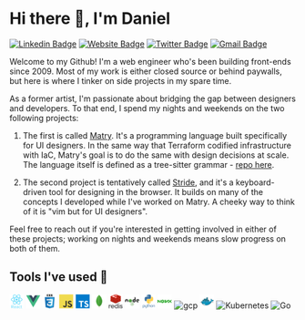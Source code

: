 
# Hi there 👋, I'm Daniel

[![Linkedin Badge](https://img.shields.io/badge/-vaughndaniel-blue?style=flat&logo=Linkedin&logoColor=white&link=https://www.linkedin.com/in/vaughndaniel/)](https://www.linkedin.com/in/vaughndaniel/)
[![Website Badge](https://img.shields.io/badge/-danielvaughn.dev-47CCCC?style=flat&logo=Google-Chrome&logoColor=white&link=https://danielvaughn.dev)](https://danielvaughn.dev)
[![Twitter Badge](https://img.shields.io/badge/-@danielvaughn-1ca0f1?style=flat&labelColor=1ca0f1&logo=twitter&logoColor=white&link=https://twitter.com/danielvaughn)](https://twitter.com/danielvaughn)
[![Gmail Badge](https://img.shields.io/badge/-danielbvaughn-c14438?style=flat&logo=Gmail&logoColor=white&link=mailto:danielbvaughn@gmail.com)](mailto:danielbvaughn@gmail.com)

Welcome to my Github!
I'm a web engineer who's been building front-ends since 2009.
Most of my work is either closed source or behind paywalls, but here is where I tinker on side projects in my spare time.

As a former artist, I'm passionate about bridging the gap between designers and developers.
To that end, I spend my nights and weekends on the two following projects:

1. The first is called [Matry](https://github.com/matry). It's a programming language built specifically for UI designers.
In the same way that Terraform codified infrastructure with IaC, Matry's goal is to do the same with design decisions at scale.
The language itself is defined as a tree-sitter grammar - [repo here](https://github.com/matry/tree-sitter-matry).

2. The second project is tentatively called [Stride](https://github.com/danielvaughn/stride-editor), and it's a keyboard-driven tool for designing in the browser.
It builds on many of the concepts I developed while I've worked on Matry.
A cheeky way to think of it is "vim but for UI designers".

Feel free to reach out if you're interested in getting involved in either of these projects;
working on nights and weekends means slow progress on both of them.

<h2>Tools I've used 🚀</h2>
<p align="left">
<img src="https://raw.githubusercontent.com/devicons/devicon/master/icons/react/react-original-wordmark.svg" alt="react" width="25" height="25" />
<img src="https://raw.githubusercontent.com/devicons/devicon/master/icons/vuejs/vuejs-original.svg" alt="vue" width="25" height="25" />
<img src="https://raw.githubusercontent.com/devicons/devicon/master/icons/css3/css3-original-wordmark.svg" alt="css3" width="25" height="25" />
<img src="https://raw.githubusercontent.com/devicons/devicon/master/icons/javascript/javascript-original.svg" alt="javascript" width="25" height="25" />
<img src="https://raw.githubusercontent.com/devicons/devicon/master/icons/typescript/typescript-original.svg" alt="typescript" width="25" height="25" />
<img src="https://raw.githubusercontent.com/devicons/devicon/master/icons/mongodb/mongodb-original.svg" alt="mongodb" width="25" height="25" />
<img src="https://raw.githubusercontent.com/devicons/devicon/master/icons/redis/redis-original-wordmark.svg" alt="redis" width="25" height="25" />
<img src="https://raw.githubusercontent.com/devicons/devicon/master/icons/nodejs/nodejs-original-wordmark.svg" alt="nodejs" width="25" height="25" />
<img src="https://raw.githubusercontent.com/devicons/devicon/master/icons/python/python-original-wordmark.svg" alt="python" width="25" height="25" />
<img src="https://raw.githubusercontent.com/devicons/devicon/master/icons/nginx/nginx-original.svg" alt="nginx" width="25" height="25" />
<img src="https://www.vectorlogo.zone/logos/google_cloud/google_cloud-icon.svg" alt="gcp" width="25" height="25" />
<img src="https://raw.githubusercontent.com/devicons/devicon/master/icons/docker/docker-original.svg" alt="Docker" width="25" height="25" />
<img src="https://www.vectorlogo.zone/logos/kubernetes/kubernetes-icon.svg" alt="Kubernetes" width="25" height="25" />
<img src="https://cdn.jsdelivr.net/gh/devicons/devicon/icons/go/go-original.svg" alt="Go" width="25" height="25" />
</p>
